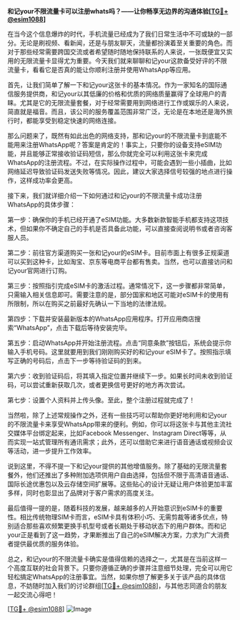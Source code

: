 **和记your不限流量卡可以注册whats吗？——让你畅享无边界的沟通体验[[TG💪+ @esim1088](https://t.me/s/esim1088)]**

在当今这个信息爆炸的时代，手机流量已经成为了我们日常生活中不可或缺的一部分。无论是刷视频、看新闻，还是与朋友聊天，流量都扮演着至关重要的角色。而对于那些经常需要跨国交流或者希望随时随地保持联系的人来说，一张既便宜又实用的无限流量卡显得尤为重要。今天我们就来聊聊和记your这款备受好评的不限流量卡，看看它是否真的能让你顺利注册并使用WhatsApp等应用。

首先，让我们简单了解一下和记your这张卡的基本情况。作为一家知名的国际通信服务提供商，和记your以其低廉的价格和优质的网络质量赢得了全球用户的青睐。尤其是它的无限流量套餐，对于经常需要用到网络进行工作或娱乐的人来说，简直就是福音。而且，该公司的服务覆盖范围非常广泛，无论是在本地还是海外旅行时，都能享受到稳定快速的网络连接。

那么问题来了，既然有如此出色的网络支持，那和记your的不限流量卡到底能不能用来注册WhatsApp呢？答案是肯定的！事实上，只要你的设备支持eSIM功能，并且能够正常接收验证码短信，那么你就完全可以利用这张卡来完成WhatsApp的注册流程。不过，在实际操作过程中，可能会遇到一些小插曲，比如网络延迟导致验证码发送失败等情况。因此，建议大家选择信号较强的地点进行操作，这样成功率会更高。

接下来，我们就详细介绍一下如何通过和记your的不限流量卡成功注册WhatsApp的具体步骤：

第一步：确保你的手机已经开通了eSIM功能。大多数新款智能手机都支持这项技术，但如果你不确定自己的手机是否具备此功能，可以直接查阅说明书或者咨询客服人员。

第二步：前往官方渠道购买一张和记your的eSIM卡。目前市面上有很多正规渠道可以买到这种卡，比如淘宝、京东等电商平台都有售卖。当然，也可以直接访问和记your官网进行订购。

第三步：按照指引完成eSIM卡的激活过程。通常情况下，这一步骤都非常简单，只需输入相关信息即可。需要注意的是，部分国家和地区可能对eSIM卡的使用有所限制，所以在购买之前最好先确认一下当地的法律法规。

第四步：下载并安装最新版本的WhatsApp应用程序。打开应用商店搜索“WhatsApp”，点击下载后等待安装完毕。

第五步：启动WhatsApp并开始注册流程。点击“同意条款”按钮后，系统会提示你输入手机号码。这里就要用到我们刚刚购买好的和记your eSIM卡了。按照指示填写正确的号码后，点击下一步等待验证码的到来。

第六步：收到验证码后，将其填入指定位置并继续下一步。如果长时间未收到验证码，可以尝试重新获取几次，或者更换信号更好的地方再次尝试。

第七步：设置个人资料并上传头像。至此，整个注册过程就完成了！

当然啦，除了上述常规操作之外，还有一些技巧可以帮助你更好地利用和记your的不限流量卡来享受WhatsApp带来的便利。例如，你可以将这张卡与其他主流社交媒体平台绑定起来，比如Facebook Messenger、Instagram Direct等等，从而实现一站式管理所有通讯需求；此外，还可以借助它来进行语音通话或视频会议等活动，进一步提升工作效率。

说到这里，不得不提一下和记your提供的其他增值服务。除了基础的无限流量套餐外，他们还推出了多种附加选项供用户自由选择，包括但不限于高清语音通话、国际长途优惠包以及云存储空间扩展等。这些贴心的设计无疑让用户体验更加丰富多样，同时也彰显出了品牌对于客户需求的高度关注。

最后值得一提的是，随着科技的发展，越来越多的人开始意识到eSIM卡的重要性。相比传统物理SIM卡而言，eSIM卡具有体积小巧、无需剪裁等诸多优点，特别适合那些喜欢频繁更换手机型号或者长期处于移动状态下的用户群体。而和记your正是看到了这一趋势，才果断推出了自己的eSIM解决方案，力求为广大消费者提供最优质的服务体验。

总之，和记your的不限流量卡确实是值得信赖的选择之一，尤其是在当前这样一个高度互联的社会背景下。只要你遵循正确的步骤并注意细节处理，完全可以用它轻松搞定WhatsApp的注册事宜。当然，如果你想了解更多关于该产品的具体信息，不妨随时加入我们的讨论群组[[TG💪+ @esim1088](https://t.me/s/esim1088)]，与其他志同道合的朋友一起交流心得吧！

[[TG💪+ @esim1088](https://t.me/s/esim1088)] ![Image](https://i.postimg.cc/4NQfJmqS/Snipaste-2025-05-13-00-14-12.png)